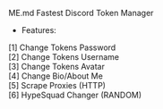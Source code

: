 ME.md
Fastest Discord Token Manager

- Features:


[1] Change Tokens Password    
[2] Change Tokens Username     
[3] Change Tokens Avatar       
[4] Change Bio/About Me       
[5] Scrape Proxies (HTTP)      
[6] HypeSquad Changer (RANDOM) 

